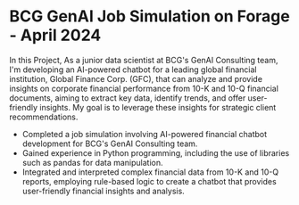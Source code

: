 # BCG GenAI Job Simulation on Forage - April 2024
In this Project, As a junior data scientist at BCG's GenAI Consulting team, I'm developing an AI-powered chatbot for a leading global financial institution, Global Finance Corp. (GFC), that can analyze and provide insights on corporate financial performance from 10-K and 10-Q financial documents, aiming to extract key data, identify trends, and offer user-friendly insights. My goal is to leverage these insights for strategic client recommendations.

 * Completed a job simulation involving AI-powered financial chatbot development
   for BCG's GenAI Consulting team.
 * Gained experience in Python programming, including the use of libraries such
   as pandas for data manipulation.
 * Integrated and interpreted complex financial data from 10-K and 10-Q reports,
   employing rule-based logic to create a chatbot that provides user-friendly
   financial insights and analysis.
